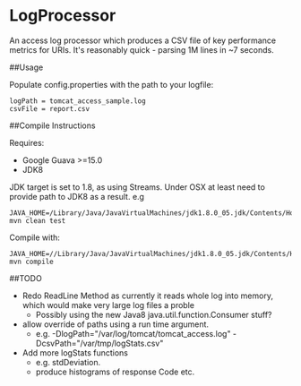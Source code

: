 LogProcessor
============

An access log processor which produces a CSV file of key performance metrics for URIs.
It's reasonably quick - parsing 1M lines in ~7 seconds.



##Usage

Populate config.properties with the path to your logfile:

    logPath = tomcat_access_sample.log
    csvFile = report.csv


##Compile Instructions

Requires:
* Google Guava >=15.0
* JDK8

JDK target is set to 1.8, as using Streams.
Under OSX at least need to provide path to JDK8 as a result.
e.g

    JAVA_HOME=/Library/Java/JavaVirtualMachines/jdk1.8.0_05.jdk/Contents/Home/ mvn clean test

Compile with:

    JAVA_HOME=//Library/Java/JavaVirtualMachines/jdk1.8.0_05.jdk/Contents/Home/ mvn compile



##TODO
* Redo ReadLine Method as currently it reads whole log into memory, which would make very large log files a proble
    * Possibly using the new Java8 java.util.function.Consumer stuff?
* allow override of paths using a run time argument.
    * e.g. -DlogPath="/var/log/tomcat/tomcat_access.log" -DcsvPath="/var/tmp/logStats.csv"
* Add more logStats functions
    * e.g. stdDeviation.
    * produce histograms of response Code etc.
